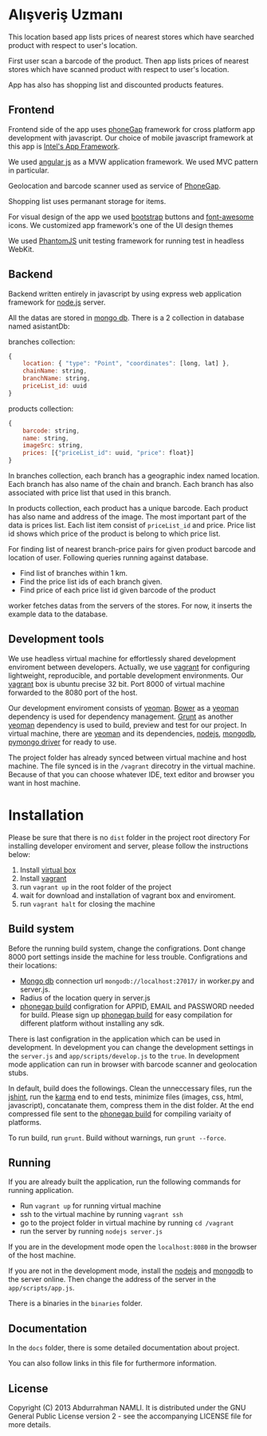 # Alışveriş Uzmanı

This location based app lists prices of nearest stores which have searched product with respect to user's location.

First user scan a barcode of the product. Then app lists prices of nearest stores which have scanned product with respect to user's location.

App has also has shopping list and discounted products features.

## Frontend

Frontend side of the app uses [phoneGap](http://phonegap.com/) framework for cross platform app development with javascript. Our choice of mobile javascript framework at this app is [Intel's App Framework](http://app-framework-software.intel.com/).

We used [angular js](http://angularjs.org/) as a MVW application framework. We used MVC pattern in particular.

Geolocation and barcode scanner used as service of [PhoneGap](http://phonegap.com/).

Shopping list uses permanant storage for items.

For visual design of the app we used [bootstrap](http://getbootstrap.com/) buttons and [font-awesome](http://fortawesome.github.io/Font-Awesome/) icons.
We customized app framework's one of the UI design themes

We used [PhantomJS](http://phantomjs.org/) unit testing framework for running test in headless WebKit.

## Backend

Backend written entirely in javascript by using express web application framework for [node.js](http://nodejs.org/) server.

All the datas are stored in [mongo db](http://www.mongodb.org/). 
There is a 2 collection in database named asistantDb:

branches collection:
```javascript
{
    location: { "type": "Point", "coordinates": [long, lat] },
    chainName: string,
    branchName: string,
    priceList_id: uuid
}
```

products collection:
```javascript
{
    barcode: string,
    name: string,
    imageSrc: string,
    prices: [{"priceList_id": uuid, "price": float}]
}
```

In branches collection, each branch has a geographic index named location. Each branch has also name of the chain and branch. Each branch has also associated with price list that used in this branch.

In products collection, each product has a unique barcode. Each product has also name and address of the image. The most important part of the data is prices list. Each list item consist of `priceList_id` and price. Price list id shows which price of the product is belong to which price list.

For finding list of nearest branch-price pairs for given product barcode and location of user.
Following queries running against database.
* Find list of branches within 1 km.
* Find the price list ids of each branch given.
* Find price of each price list id given barcode of the product

worker fetches datas from the servers of the stores.
For now, it inserts the example data to the database.

## Development tools

We use headless virtual machine for effortlessly shared development enviroment between developers. Actually, we use [vagrant](http://www.vagrantup.com/) for configuring lightweight, reproducible, and portable development environments. Our [vagrant](http://www.vagrantup.com/) box is ubuntu precise 32 bit. Port 8000 of virtual machine forwarded to the 8080 port of the host.

Our development enviroment consists of [yeoman](http://yeoman.io/). [Bower](http://bower.io/) as a [yeoman](http://yeoman.io/) dependency is used for dependency management. [Grunt](gruntjs.com) as another [yeoman](http://yeoman.io/) dependency is used to build, preview and test for our project. In virtual machine, there are [yeoman](http://yeoman.io/) and its dependencies, [nodejs](http://nodejs.org/), [mongodb](http://www.mongodb.org/), [pymongo driver](http://api.mongodb.org/python/current/) for ready to use.

The project folder has already synced between virtual machine and host machine.
The file synced is in the `/vagrant` direcotry in the virtual machine.
Because of that you can choose whatever IDE, text editor and browser you want in host machine.

# Installation

Please be sure that there is no `dist` folder in the project root directory
For installing developer enviroment and server, please follow the instructions below:

1. Install [virtual box](https://www.virtualbox.org/)
1. Install [vagrant](http://www.vagrantup.com/)
1. run `vagrant up` in the root folder of the project
1. wait for download and installation of vagrant box and enviroment.
1. run `vagrant halt` for closing the machine

## Build system

Before the running build system, change the configrations.
Dont change 8000 port settings inside the machine for less trouble.
Configrations and their locations:

* [Mongo db](http://www.mongodb.org/) connection url `mongodb://localhost:27017/` in worker.py and server.js.
* Radius of the location query in server.js
* [phonegap build](https://build.phonegap.com/) configration for APPID, EMAIL and PASSWORD needed for build. Please sign up [phonegap build](https://build.phonegap.com/) for easy compilation for different platform without installing any sdk.

There is last configration in the application which can be used in development. 
In development you can change the development settings in the `server.js` and `app/scripts/develop.js` to the `true`.
In development mode application can run in browser with barcode scanner and geolocation stubs.

In default, build does the followings. Clean the unneccessary files, run the [jshint](http://www.jshint.com/), run the [karma](http://karma-runner.github.io/) end to end tests, minimize files (images, css, html, javascript), concatanate them, compress them in the dist folder. At the end compressed file sent to the [phonegap build](https://build.phonegap.com/) for compiling variaity of platforms.

To run build, run `grunt`. Build without warnings, run `grunt --force`.

## Running

If you are already built the application, run the following commands for running application.

* Run `vagrant up` for running virtual machine
* ssh to the virtual machine by running `vagrant ssh`
* go to the project folder in virtual machine by running `cd /vagrant`
* run the server by running `nodejs server.js`

If you are in the development mode open the `localhost:8080` in the browser of the host machine.

If you are not in the development mode, install the [nodejs](http://nodejs.org/) and [mongodb](http://www.mongodb.org/) to the server online. Then change the address of the server in the `app/scripts/app.js`.

There is a binaries in the `binaries` folder.

## Documentation

In the `docs` folder, there is some detailed documentation about project.

You can also follow links in this file for furthermore information.

## License

Copyright (C) 2013 Abdurrahman NAMLI. It is distributed under the GNU General Public License version 2 - see the accompanying LICENSE file for more details.
